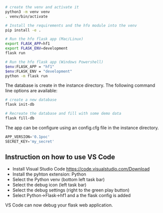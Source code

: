 ```bash
# create the venv and activate it
python3 -m venv venv
. venv/bin/activate

# Install the requirements and the hfo module into the venv
pip install -e .

# Run the hfo flask app (Mac/Linux)
export FLASK_APP=hf1
export FLASK_ENV=development
flask run

# Run the hfo flask app (Windows Powershell)
$env:FLASK_APP = "hf1"
$env:FLASK_ENV = "development"
python -m flask run
```

The database is create in the instance directory. The following command line options are available:
```bash
# create a new database
flask init-db

# Recreate the database and fill with some demo data
flask fill-db
```

The app can be configure using an config.cfg file in the instance directory.
```python
APP_VERSION='0.1poc'
SECRET_KEY='my_secret'
```

## Instruction on how to use VS Code

* Install Visual Studio Code https://code.visualstudio.com/Download
* Install the pyhton extension: Python
* Select the Python venv (bottom left task bar)
* Select the debug icon (left task bar)
* Select the debug settings (right to the green play button)
* Select Python->Flask->hf1 and a the flask config is added

VS Code can now debug your flask web application.
